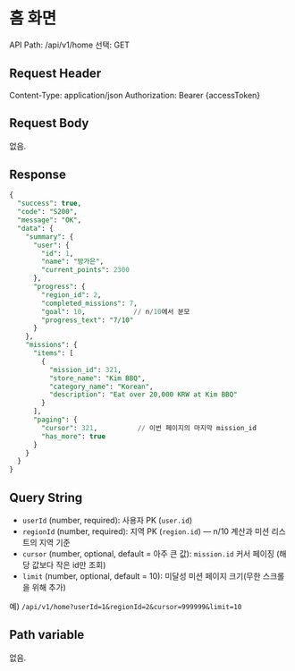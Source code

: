 # 홈 화면

API Path: /api/v1/home
선택: GET

## **Request Header**

Content-Type: application/json
Authorization: Bearer {accessToken}

## Request Body

없음.

## Response

```sql
{
  "success": true,
  "code": "S200",
  "message": "OK",
  "data": {
    "summary": {
      "user": {
        "id": 1,
        "name": "방가은",
        "current_points": 2300
      },
      "progress": {
        "region_id": 2,
        "completed_missions": 7,
        "goal": 10,            // n/10에서 분모
        "progress_text": "7/10"
      }
    },
    "missions": {
      "items": [
        {
          "mission_id": 321,
          "store_name": "Kim BBQ",
          "category_name": "Korean",
          "description": "Eat over 20,000 KRW at Kim BBQ"
        }
      ],
      "paging": {
        "cursor": 321,          // 이번 페이지의 마지막 mission_id
        "has_more": true
      }
    }
  }
}

```

## **Query String**

- `userId` (number, required): 사용자 PK (`user.id`)
- `regionId` (number, required): 지역 PK (`region.id`) — n/10 계산과 미션 리스트의 지역 기준
- `cursor` (number, optional, default = 아주 큰 값): `mission.id` 커서 페이징 (해당 값보다 작은 id만 조회)
- `limit` (number, optional, default = 10): 미달성 미션 페이지 크기(무한 스크롤을 위해 추가)

예) `/api/v1/home?userId=1&regionId=2&cursor=999999&limit=10`

## **Path variable**

없음.